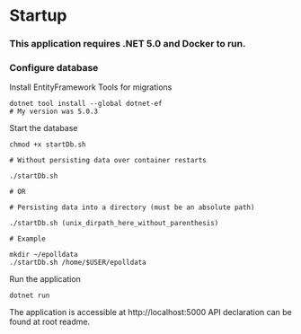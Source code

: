 # Startup

### This application requires .NET 5.0 and Docker to run.
### Configure database
Install EntityFramework Tools for migrations
```
dotnet tool install --global dotnet-ef
# My version was 5.0.3
```
Start the database
```
chmod +x startDb.sh

# Without persisting data over container restarts

./startDb.sh

# OR

# Persisting data into a directory (must be an absolute path)

./startDb.sh (unix_dirpath_here_without_parenthesis)

# Example

mkdir ~/epolldata
./startDb.sh /home/$USER/epolldata
```
Run the application
```
dotnet run
```
The application is accessible at http://localhost:5000
API declaration can be found at root readme.
